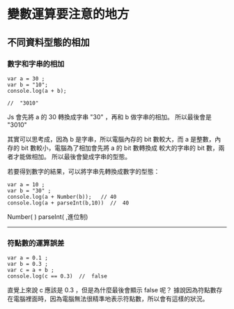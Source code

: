 # 變數運算要注意的地方
## 不同資料型態的相加
### 數字和字串的相加
```
var a = 30 ;
var b = "10";
console.log(a + b);

//  "3010"  
```
Js 會先將 a 的 30 轉換成字串 "30" ，再和 b 做字串的相加。
所以最後會是 "3010"

其實可以思考成，因為 b 是字串，所以電腦內存的 bit 數較大，而 a 是整數，內存的 bit 數較小，電腦為了相加會先將 a 的 bit 數轉換成 較大的字串的 bit 數，兩者才能做相加。
所以最後會變成字串的型態。

若要得到數字的結果，可以將字串先轉換成數字的型態：
```
var a = 10 ;
var b = "30" ;
console.log(a + Number(b));   // 40
console.log(a + parseInt(b,10))  //  40
```
Number( )
parseInt( ,進位制)


---
### 符點數的運算誤差
```
var a = 0.1 ;
var b = 0.3 ;
var c = a + b ;
console.log(c == 0.3)  //  false
```
直覺上來說 c 應該是 0.3 ，但是為什麼最後會顯示 false 呢？
據說因為符點數存在電腦裡面時，因為電腦無法很精準地表示符點數，所以會有這樣的狀況。